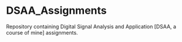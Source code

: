 # DSAA_Assignments
Repository containing Digital Signal Analysis and Application [DSAA, a course of mine] assignments. 
